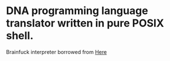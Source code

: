 # DNA programming language translator written in pure POSIX shell.

Brainfuck interpreter borrowed from [Here](https://github.com/izabera/bf/)
